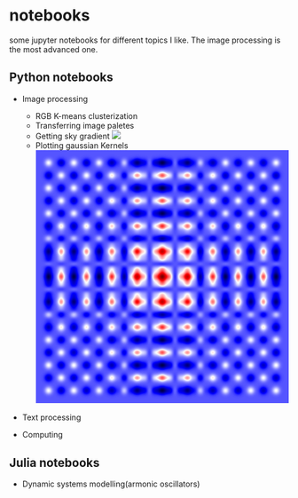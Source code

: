 # notebooks
some jupyter notebooks for different topics I like. The image processing is the most advanced one.

## Python notebooks
* Image processing
    * RGB K-means clusterization
    * Transferring image paletes
    * Getting sky gradient
    ![](panoramica_con_gradiente.png)
    * Plotting gaussian Kernels
    ![](heatmap.png)
    
* Text processing
* Computing

## Julia notebooks
* Dynamic systems modelling(armonic oscillators)
